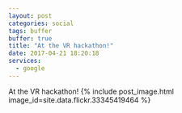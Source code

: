 ```yaml
---
layout: post
categories: social
tags: buffer
buffer: true
title: "At the VR hackathon!"
date: 2017-04-21 18:20:18
services: 
  - google
---
```

At the VR hackathon!
{% include post_image.html image_id=site.data.flickr.33345419464 %}
